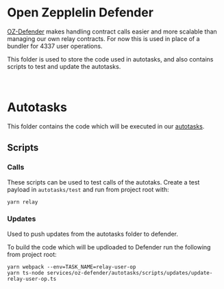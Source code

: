 # Open Zepplelin Defender

[OZ-Defender](https://docs.openzeppelin.com/defender/) makes handling contract calls easier and more scalable than managing our own relay contracts. For now this is used in place of a bundler for 4337 user operations.

This folder is used to store the code used in autotasks, and also contains scripts to test and update the autotasks.

<br/>

# Autotasks

This folder contains the code which will be executed in our [autotasks](https://docs.openzeppelin.com/defender/autotasks).

## Scripts

### Calls

These scripts can be used to test calls of the autotaks. Create a test payload in `autotasks/test` and run from project root with:

```
yarn relay
```

### Updates

Used to push updates from the autotasks folder to defender.

To build the code which will be updloaded to Defender run the following from project root:

```
yarn webpack --env=TASK_NAME=relay-user-op
yarn ts-node services/oz-defender/autotasks/scripts/updates/update-relay-user-op.ts
```

